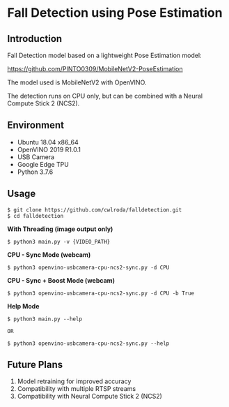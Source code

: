 # Fall Detection using Pose Estimation

## Introduction
Fall Detection model based on a lightweight Pose Estimation model:

https://github.com/PINTO0309/MobileNetV2-PoseEstimation

The model used is MobileNetV2 with OpenVINO.

The detection runs on CPU only, but can be combined with a Neural Compute Stick 2 (NCS2).

## Environment

- Ubuntu 18.04 x86_64
- OpenVINO 2019 R1.0.1
- USB Camera
- Google Edge TPU
- Python 3.7.6

## Usage
```console
$ git clone https://github.com/cwlroda/falldetection.git
$ cd falldetection
```
**With Threading (image output only)**
```console
$ python3 main.py -v {VIDEO_PATH}
```
**CPU - Sync Mode (webcam)**  
```console
$ python3 openvino-usbcamera-cpu-ncs2-sync.py -d CPU
```
**CPU - Sync + Boost Mode (webcam)**  
```console
$ python3 openvino-usbcamera-cpu-ncs2-sync.py -d CPU -b True
```
**Help Mode**
```console
$ python3 main.py --help

OR

$ python3 openvino-usbcamera-cpu-ncs2-sync.py --help
```

## Future Plans
1. Model retraining for improved accuracy
2. Compatibility with multiple RTSP streams
3. Compatibility with Neural Compute Stick 2 (NCS2)
